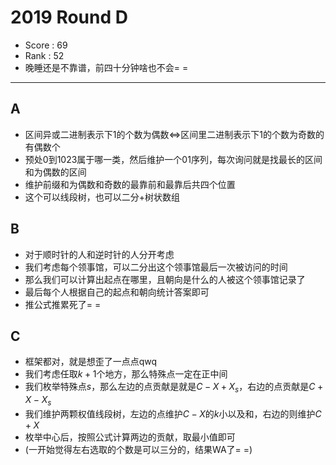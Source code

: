 # 2019 Round D

-   Score : 69
-   Rank : 52
-   晚睡还是不靠谱，前四十分钟啥也不会= =

---

## A

- 区间异或二进制表示下$1$的个数为偶数$\Leftrightarrow$区间里二进制表示下$1$的个数为奇数的有偶数个
- 预处$0$到$1023$属于哪一类，然后维护一个01序列，每次询问就是找最长的区间和为偶数的区间
- 维护前缀和为偶数和奇数的最靠前和最靠后共四个位置
- 这个可以线段树，也可以二分+树状数组

## B

- 对于顺时针的人和逆时针的人分开考虑
- 我们考虑每个领事馆，可以二分出这个领事馆最后一次被访问的时间
- 那么我们可以计算出起点在哪里，且朝向是什么的人被这个领事馆记录了
- 最后每个人根据自己的起点和朝向统计答案即可
- 推公式推累死了= =

## C

- 框架都对，就是想歪了一点点qwq
- 我们考虑任取$k + 1$个地方，那么特殊点一定在正中间
- 我们枚举特殊点$s$，那么左边的点贡献是就是$C - X + X_s$，右边的点贡献是$C + X - X_s$
- 我们维护两颗权值线段树，左边的点维护$C - X$的$k$小以及和，右边的则维护$C + X$
- 枚举中心后，按照公式计算两边的贡献，取最小值即可
- (一开始觉得左右选取的个数是可以三分的，结果WA了= =)
